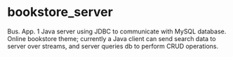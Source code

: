 # bookstore_server
Bus. App. 1
Java server using JDBC to communicate with MySQL database. 
Online bookstore theme; currently a Java client can send search data to server over streams, and server queries db to perform CRUD operations.
